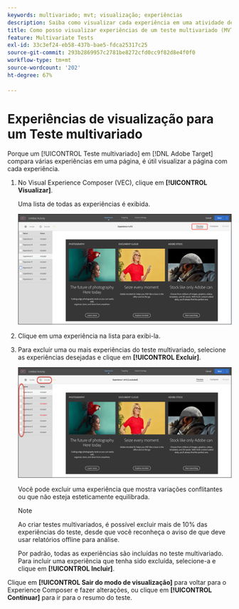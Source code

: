 ```yaml
---
keywords: multivariado; mvt; visualização; experiências
description: Saiba como visualizar cada experiência em uma atividade de Teste multivariado (MVT) no Adobe [!DNL Target] usando o Visual Experience Composer (VEC).
title: Como posso visualizar experiências de um teste multivariado (MVT)
feature: Multivariate Tests
exl-id: 33c3ef24-eb58-437b-bae5-fdca25317c25
source-git-commit: 293b2869957c2781be8272cfd0cc9f82d8e4f0f0
workflow-type: tm+mt
source-wordcount: '202'
ht-degree: 67%

---
```


# Experiências de visualização para um Teste multivariado

Porque um [!UICONTROL Teste multivariado] em [!DNL Adobe Target] compara várias experiências em uma página, é útil visualizar a página com cada experiência.

1. No Visual Experience Composer (VEC), clique em **[!UICONTROL Visualizar]**.

   Uma lista de todas as experiências é exibida.

   ![imagem de visualização](assets/preview.png)

1. Clique em uma experiência na lista para exibi-la.

1. Para excluir uma ou mais experiências do teste multivariado, selecione as experiências desejadas e clique em **[!UICONTROL Excluir]**.

   ![Excluir experiências](/help/main/c-activities/c-multivariate-testing/t-create-multivariate-test/assets/preview-mvt-exclude.png)

   Você pode excluir uma experiência que mostra variações conflitantes ou que não esteja esteticamente equilibrada.

   >[!NOTE]
   >
   >Ao criar testes multivariados, é possível excluir mais de 10% das experiências do teste, desde que você reconheça o aviso de que deve usar relatórios offline para análise.

   Por padrão, todas as experiências são incluídas no teste multivariado. Para incluir uma experiência que tenha sido excluída, selecione-a e clique em **[!UICONTROL Incluir]**.

Clique em **[!UICONTROL Sair do modo de visualização]** para voltar para o Experience Composer e fazer alterações, ou clique em **[!UICONTROL Continuar]** para ir para o resumo do teste.

